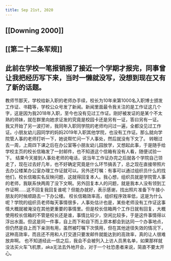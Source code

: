 ```yaml
---
title: Sep 21st, 2020
---
```


## [[Downing 2000]]
## [[第二十二条军规]]
##
## 此前在学校一笔报销报了接近一个学期才报完，同事曾让我把经历写下来，当时一懒就没写，没想到现在又有了新的话题。
教师节那天，学校给新入职的老师办手续，校长为10年来第1000名入职博士颁发工作证、书籍等，学校公众号发了新闻。新闻里面最令我关注的是工作证这几个字，这是因为我2018年入职，至今也没有见过工作证。刚好被发证的是某个不太熟的师妹，就在群里向她求证发的究竟是校园卡还是另有一证，答曰另有一证。
我又开始了另一波打听，我同年入职同学院的老师均问过一遍，全都没见过工作证。小朋友幼儿园同学的妈妈2019年入职其他学院，也没有工作证。那么就向学院管人事的老师打听一下，她说帮忙问一下人事处，然后就没有下文了。
转眼过去一周，上周四下课之后在办公室等小朋友幼儿园放学，又想起此事，于是随手给学校主页的校长信箱发了一封邮件，也不知道这个信箱有没有人看，随便试验一下。
结果今天接到人事处老师的电话，说当年工作证办完之后就各个学院自己领走了，现在过去好几年，也不好确定究竟是什么环节搞丢了，总之现在直接带照片去办公楼某办公室办理工作证就可以。另外还叮嘱：有事可以通过组织员什么的找他们，校长信箱实名反映问题，这就得回复本人。我心想，组织员就是学院管人事的老师，我联系快两周了没下文啊。另外回复本人的问题，就是我本人没有领到工作证啊……这不回复我回复谁呢？但能办就好，表示感谢，找出照片准备下午接小朋友的时候顺路去一下办公楼。
校长信箱效率高，组织程序效率低，这是为什么呢？学院的组织员老师每天事情很多，人事处估计也是，某些老师没有工作证这事情大概就被淹没在其他更重要的事情里。但是校长信箱两个工作日就有回复，大概使用校长信箱的不管是校长还是谁，事情比较少，空闲比较多，于是这件事情得以浮出水面。但这是同一件事，自上而下和自下而上原本都会到达同一个办事地点，但仍然是自上而下亲测有用，虽然被叮嘱下次慎用，但在其他途径失效的情况下，这种高效率，而且还不用和人打交道只要发邮件就能达到的高效率，真的让人很难放弃啊。
也不知道经此一信之后，我会不会被列入上访人员黑名单，如果那样就没法买火车飞机票，aka无法去外地开会，对于一个社恐患者来说，简直不要太开心。

